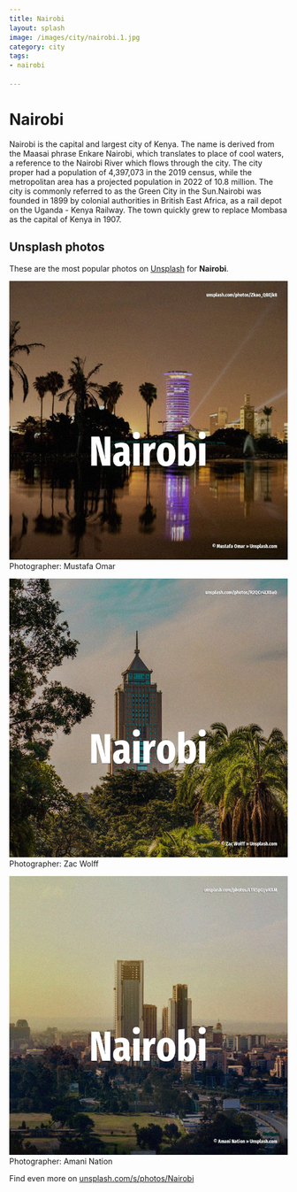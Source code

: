 ```yaml
---
title: Nairobi
layout: splash
image: /images/city/nairobi.1.jpg
category: city
tags:
- nairobi

---
```

# Nairobi

Nairobi  is the capital and largest city of Kenya. The name is derived from the Maasai phrase Enkare Nairobi, which translates to place of cool  waters, a reference to the Nairobi River which flows through the city. The city proper had a population of 4,397,073 in the 2019 census, while the metropolitan area has a  projected population in 2022 of 10.8 million. The city is commonly referred to as the Green City in the Sun.Nairobi was founded in 1899 by  colonial authorities in British East Africa, as a rail depot on the Uganda - Kenya Railway. The town quickly grew to replace Mombasa as the capital of Kenya in 1907. 

 
## Unsplash photos
These are the most popular photos on [Unsplash](https://unsplash.com) for **Nairobi**.
 
![Nairobi](/images/city/nairobi.1.jpg)
Photographer:  Mustafa Omar
 
![Nairobi](/images/city/nairobi.2.jpg)
Photographer:  Zac Wolff
 
![Nairobi](/images/city/nairobi.3.jpg)
Photographer:  Amani Nation
 
Find even more on [unsplash.com/s/photos/Nairobi](https://unsplash.com/s/photos/Nairobi)
 
